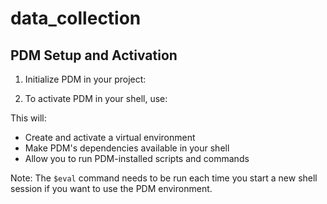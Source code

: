 # data_collection

## PDM Setup and Activation

1. Initialize PDM in your project:

2. To activate PDM in your shell, use:

This will:
- Create and activate a virtual environment
- Make PDM's dependencies available in your shell
- Allow you to run PDM-installed scripts and commands

Note: The `$eval` command needs to be run each time you start a new shell session if you want to use the PDM environment.
